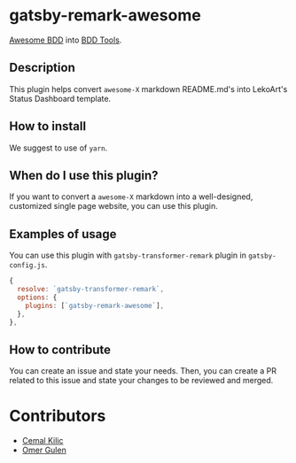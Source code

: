 # gatsby-remark-awesome

[Awesome BDD](https://github.com/omergulen/awesome-bdd) into [BDD Tools](https://bdd.tools).

## Description

This plugin helps convert `awesome-X` markdown README.md's into LekoArt's Status Dashboard template.

## How to install

We suggest to use of `yarn`.

## When do I use this plugin?

If you want to convert a `awesome-X` markdown into a well-designed, customized single page website, you can use this plugin.

## Examples of usage

You can use this plugin with `gatsby-transformer-remark` plugin in `gatsby-config.js`.

```js
{
  resolve: `gatsby-transformer-remark`,
  options: {
    plugins: [`gatsby-remark-awesome`],
  },
},
```

## How to contribute

You can create an issue and state your needs. Then, you can create a PR related to this issue and state your changes to be reviewed and merged.

# Contributors

- [Cemal Kilic](https://github.com/cemalkilic)
- [Omer Gulen](https://github.com/omergulen)
